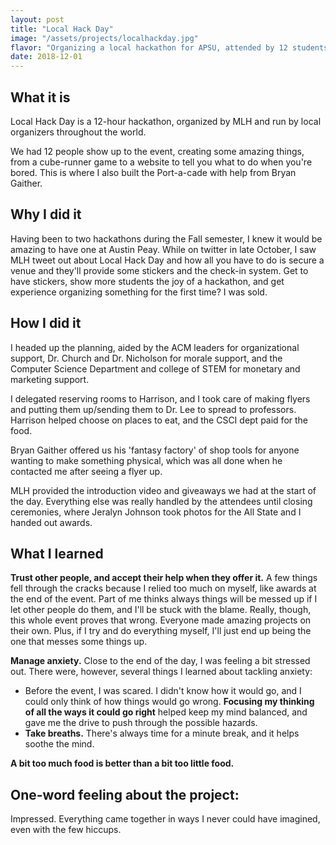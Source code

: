 ```yaml
---
layout: post
title: "Local Hack Day"
image: "/assets/projects/localhackday.jpg"
flavor: "Organizing a local hackathon for APSU, attended by 12 students."
date: 2018-12-01
---
```


## What it is

Local Hack Day is a 12-hour hackathon, organized by MLH and run by local organizers throughout the world.

We had 12 people show up to the event, creating some amazing things, from a cube-runner game to a website to tell you what to do when you're bored. This is where I also built the Port-a-cade with help from Bryan Gaither.

## Why I did it

Having been to two hackathons during the Fall semester, I knew it would be amazing to have one at Austin Peay. While on twitter in late October, I saw MLH tweet out about Local Hack Day and how all you have to do is secure a venue and they'll provide some stickers and the check-in system. Get to have stickers, show more students the joy of a hackathon, and get experience organizing something for the first time? I was sold.

## How I did it

 I headed up the planning, aided by the ACM leaders for organizational support, Dr. Church and Dr. Nicholson for morale support, and the Computer Science Department and college of STEM for monetary and marketing support.

I delegated reserving rooms to Harrison, and I took care of making flyers and putting them up/sending them to Dr. Lee to spread to professors. Harrison helped choose on places to eat, and the CSCI dept paid for the food.

Bryan Gaither offered us his 'fantasy factory' of shop tools for anyone wanting to make something physical, which was all done when he contacted me after seeing a flyer up.

MLH provided the introduction video and giveaways we had at the start of the day. Everything else was really handled by the attendees until closing ceremonies, where Jeralyn Johnson took photos for the All State and I handed out awards.

## What I learned

**Trust other people, and accept their help when they offer it.** A few things fell through the cracks because I relied too much on myself, like awards at the end of the event. Part of me thinks always things will be messed up if I let other people do them, and I'll be stuck with the blame. Really, though, this whole event proves that wrong. Everyone made amazing projects on their own. Plus, if I try and do everything myself, I'll just end up being the one that messes some things up.

**Manage anxiety.** Close to the end of the day, I was feeling a bit stressed out. There were, however, several things I learned about tackling anxiety:

*  Before the event, I was scared. I didn't know how it would go, and I could only think of how things would go wrong. **Focusing my thinking of all the ways it could go right** helped keep my mind balanced, and gave me the drive to push through the possible hazards.
*  **Take breaths.** There's always time for a minute break, and it helps soothe the mind.

**A bit too much food is better than a bit too little food.**

## One-word feeling about the project:

Impressed. Everything came together in ways I never could have imagined, even with the few hiccups.